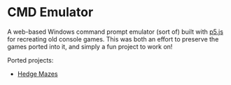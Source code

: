 # CMD Emulator

A web-based Windows command prompt emulator (sort of) built with [p5.js](https://p5js.org/) for recreating old console games. This was both an effort to preserve the games ported into it, and simply a fun project to work on!

Ported projects:
- [Hedge Mazes](https://tjvezina.github.io/cmd-emulator/hedge-mazes/)